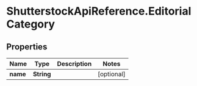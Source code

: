 # ShutterstockApiReference.EditorialCategory

## Properties
Name | Type | Description | Notes
------------ | ------------- | ------------- | -------------
**name** | **String** |  | [optional] 


